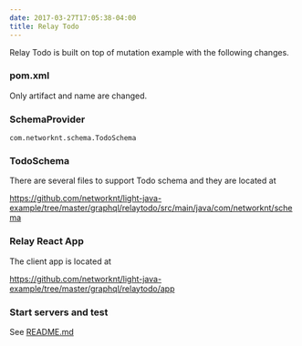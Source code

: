 ```yaml
---
date: 2017-03-27T17:05:38-04:00
title: Relay Todo
---
```


Relay Todo is built on top of mutation example with the following changes.

### pom.xml

Only artifact and name are changed.

### SchemaProvider

```
com.networknt.schema.TodoSchema
```

### TodoSchema

There are several files to support Todo schema and they are located at 

https://github.com/networknt/light-java-example/tree/master/graphql/relaytodo/src/main/java/com/networknt/schema

### Relay React App

The client app is located at 

https://github.com/networknt/light-java-example/tree/master/graphql/relaytodo/app

### Start servers and test

See [README.md](https://github.com/networknt/light-java-example/tree/master/graphql/relaytodo)